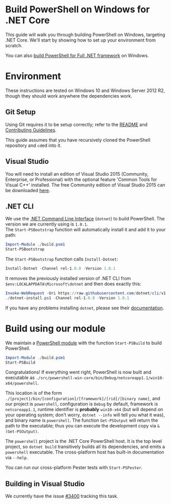 Build PowerShell on Windows for .NET Core
=========================================

This guide will walk you through building PowerShell on Windows, targeting .NET Core. 
We'll start by showing how to set up your environment from scratch.

You can also [build PowerShell for Full .NET framework](windows-full.md) on Windows.

Environment
===========

These instructions are tested on Windows 10 and Windows Server 2012
R2, though they should work anywhere the dependencies work.

Git Setup
---------

Using Git requires it to be setup correctly; refer to the
[README](../../README.md) and
[Contributing Guidelines](../../.github/CONTRIBUTING.md).

This guide assumes that you have recursively cloned the PowerShell repository and `cd`ed into it.

Visual Studio
----------------

You will need to install an edition of Visual Studio 2015 (Community, Enterprise, or Professional) with the optional feature 'Common Tools for Visual C++' installed. 
The free Community edition of Visual Studio 2015 can be downloaded [here](https://www.visualstudio.com/visual-studio-community-vs/).

.NET CLI
--------

We use the [.NET Command Line Interface][dotnet-cli] (`dotnet`) to build PowerShell.
The version we are currently using is `1.0.1`.  
The `Start-PSBootstrap` function will automatically install it and add it to your path:

```powershell
Import-Module ./build.psm1
Start-PSBootstrap
```

The `Start-PSBootstrap` function calls `Install-Dotnet`:

```powershell
Install-Dotnet -Channel rel-1.0.0 -Version 1.0.1
```

It removes the previously installed version of .NET CLI from `$env:LOCALAPPDATA\Microsoft\dotnet` and then does exactly this:

```powershell
Invoke-WebRequest -Uri https://raw.githubusercontent.com/dotnet/cli/v1.0.1/scripts/obtain/dotnet-install.ps1 -OutFile dotnet-install.ps1
./dotnet-install.ps1 -Channel rel-1.0.0 -Version 1.0.1
```

If you have any problems installing `dotnet`, please see their [documentation][cli-docs].

[dotnet-cli]: https://github.com/dotnet/cli
[cli-docs]: https://www.microsoft.com/net/core#windowscmd

Build using our module
======================

We maintain a [PowerShell module](../../build.psm1) with the function `Start-PSBuild` to build PowerShell.

```powershell
Import-Module ./build.psm1
Start-PSBuild
```

Congratulations! If everything went right, PowerShell is now built and executable as `./src/powershell-win-core/bin/Debug/netcoreapp1.1/win10-x64/powershell`.

This location is of the form `./[project]/bin/[configuration]/[framework]/[rid]/[binary name]`, 
and our project is `powershell`, configuration is `Debug` by default, 
framework is `netcoreapp1.1`, runtime identifier is **probably** `win10-x64` 
(but will depend on your operating system; 
don't worry, `dotnet --info` will tell you what it was), and binary name is `powershell`. 
The function `Get-PSOutput` will return the path to the executable; 
thus you can execute the development copy via `& (Get-PSOutput)`.

The `powershell` project is the .NET Core PowerShell host. 
It is the top level project, so `dotnet build` transitively builds all its dependencies, 
and emits a `powershell` executable. 
The cross-platform host has built-in documentation via `--help`.

You can run our cross-platform Pester tests with `Start-PSPester`.

Building in Visual Studio
-------------------------

We currently have the issue [#3400](https://github.com/PowerShell/PowerShell/issues/3400) tracking this task.
